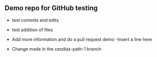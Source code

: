## Demo repo for GitHub testing

- test commits end edits
- test addition of files

- Add more information and do a pull request demo
-Insert a line here
- Change made in the cesdiaz-path-1 branch
